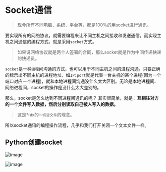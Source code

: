 # Socket通信

> 现今所有不同电脑、系统、平台等，都是100%的用socket进行通讯。

要实现所有的网络协议，就需要编程来让不同主机之间接收和发送通信。而实现主机之间通信的编程方式，就是采用`socket`方式。

> 如果说网络协议就是两个人签署的合同，那么socket就是作为中间传递快递的快递员。

`socket`是一种`进程`间沟通的方式，也可以用于不同主机之间的进程沟通。只要正确的标示出不同主机的进程地址，如`IP:port`就是代表一台主机的某个进程(因为一个端口对应一个进程)，就和本地进程间沟通没什么太大区别。无论是本地进程间、网络进程间，socket的操作是没什么太大差别的。

那么，socket是怎么达到不同进程间通讯的呢？
其实很简单，就是：**互相往对方的一个文件写入数据，然后分别读取自己被人写入的数据。**

> 这是*nix的`一切皆文件`的理念。

所以socket通讯的编程操作流程，几乎和我们打开关闭一个文本文件一样。


## Python创建socket

![image](https://user-images.githubusercontent.com/14041622/48402144-d1100000-e765-11e8-9cbc-52ac5d522140.png)

![image](https://user-images.githubusercontent.com/14041622/48402168-ebe27480-e765-11e8-88c8-b43a0e8a1cb3.png)
